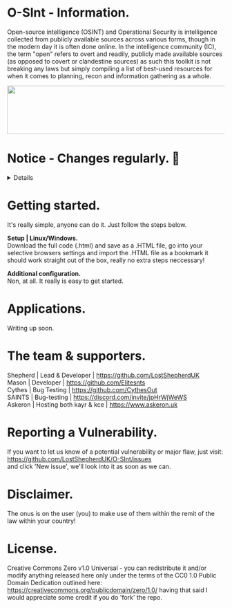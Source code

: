 # O-SInt - Information. <br>
Open-source intelligence (OSINT) and Operational Security is intelligence collected from publicly available sources across various forms, though in the modern day it is often done online. In the intelligence community (IC), the term "open" refers to overt and readily, publicly made available sources (as opposed to covert or clandestine sources) as such this toolkit is not breaking any laws but simply compiling a list of best-used resources for when it comes to planning, recon and information gathering as a whole.

<body>
<!-- Divider -->
  <p align="center">
  <img src="https://github.com/LostShepherdUK/LostShepherdUK/blob/main/Gallery/neon-line-purple.png" width="850" height="112" /></p>
</body>

# Notice - Changes regularly. 📰<br>
<details>
NON TO MENTION
</details>


# Getting started. <br>
It's really simple, anyone can do it. Just follow the steps below.


**Setup | Linux/Windows.** <br>
Download the full code (.html) and save as a .HTML file, go into your selective browsers settings and import the .HTML file as a bookmark it should work straight out of the box, really no extra steps neccessary!


**Additional configuration.** <br>
Non, at all. It really is easy to get started.


# Applications. <br>
Writing up soon.


# The team & supporters. <br>
Shepherd | Lead & Developer | https://github.com/LostShepherdUK <br>
Mason | Developer | https://github.com/Elitesnts <br>
Cythes | Bug Testing | https://github.com/CythesOut <br>
SAINTS | Bug-testing | https://discord.com/invite/jpHrWjWeWS <br>
Askeron | Hosting both kayr & kce | https://www.askeron.uk <br>


# Reporting a Vulnerability. <br>
If you want to let us know of a potential vulnerability or major flaw, just visit: <br>
https://github.com/LostShepherdUK/O-SInt/issues <br>
and click 'New issue', we'll look into it as soon as we can.


# Disclaimer. <br>
The onus is on the user (you) to make use of them within the remit of the law within your country!


# License. <br>
Creative Commons Zero v1.0 Universal - you can redistribute it and/or modify anything released here only under the terms of the CC0 1.0 Public Domain Dedication outlined here: https://creativecommons.org/publicdomain/zero/1.0/ having that said I would appreciate some credit if you do 'fork' the repo.
